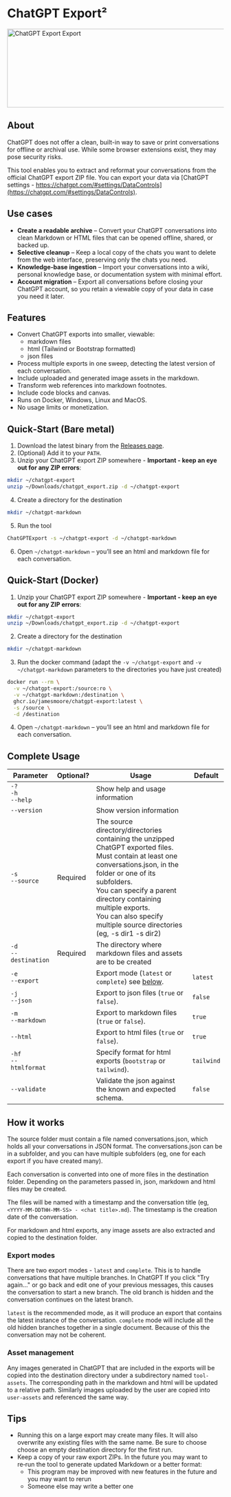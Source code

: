 # ChatGPT Export²

<img width="1024" height="183" alt="ChatGPT Export Export" src="https://github.com/user-attachments/assets/3cf24bdf-df3e-48c8-97aa-c10e8d72bff0" />

## About

ChatGPT does not offer a clean, built-in way to save or print conversations for offline or archival use. While some browser extensions exist, they may pose security risks.

This tool enables you to extract and reformat your conversations from the official ChatGPT export ZIP file. You can export your data via [ChatGPT settings - https://chatgpt.com/#settings/DataControls](https://chatgpt.com/#settings/DataControls).

## Use cases
* **Create a readable archive** – Convert your ChatGPT conversations into clean Markdown or HTML files that can be opened offline, shared, or backed up.
* **Selective cleanup** – Keep a local copy of the chats you want to delete from the web interface, preserving only the chats you need.
* **Knowledge‑base ingestion** – Import your conversations into a wiki, personal knowledge base, or documentation system with minimal effort.
* **Account migration** – Export all conversations before closing your ChatGPT account, so you retain a viewable copy of your data in case you need it later.

## Features
* Convert ChatGPT exports into smaller, viewable: 
  * markdown files
  * html (Tailwind or Bootstrap formatted)
  * json files
* Process multiple exports in one sweep, detecting the latest version of each conversation.
* Include uploaded and generated image assets in the markdown.
* Transform web references into markdown footnotes.
* Include code blocks and canvas.
* Runs on Docker, Windows, Linux and MacOS.
* No usage limits or monetization.

## Quick‑Start (Bare metal)

1. Download the latest binary from the [Releases page](https://github.com/jamesmoore/chatgpt-export/releases).
2. (Optional) Add it to your `PATH`.
3. Unzip your ChatGPT export ZIP somewhere - **Important - keep an eye out for any ZIP errors**:
```sh
mkdir ~/chatgpt-export
unzip ~/Downloads/chatgpt_export.zip -d ~/chatgpt-export
```
4. Create a directory for the destination
```sh
mkdir ~/chatgpt-markdown
```
5. Run the tool
```sh
ChatGPTExport -s ~/chatgpt-export -d ~/chatgpt-markdown
```
6. Open `~/chatgpt-markdown` – you’ll see an html and markdown file for each conversation.

## Quick-Start (Docker)
1. Unzip your ChatGPT export ZIP somewhere - **Important - keep an eye out for any ZIP errors**:
```sh
mkdir ~/chatgpt-export
unzip ~/Downloads/chatgpt_export.zip -d ~/chatgpt-export
```
2. Create a directory for the destination
```sh
mkdir ~/chatgpt-markdown
```
3. Run the docker command (adapt the `-v ~/chatgpt-export` and `-v ~/chatgpt-markdown` parameters to the directories you have just created)
```sh
docker run --rm \
  -v ~/chatgpt-export:/source:ro \
  -v ~/chatgpt-markdown:/destination \
  ghcr.io/jamesmoore/chatgpt-export:latest \
  -s /source \
  -d /destination
```
4. Open `~/chatgpt-markdown` – you’ll see an html and markdown file for each conversation.

## Complete Usage

|Parameter|Optional?|Usage|Default|
|----|----|----|----|
|`-?`<br>`-h`<br>`--help`||Show help and usage information||
|`--version`||Show version information||
|`-s`<br>`--source`|Required|The source directory/directories containing the unzipped ChatGPT exported files.<br>Must contain at least one conversations.json, in the folder or one of its subfolders.<br>You can specify a parent directory containing multiple exports.<br>You can also specify multiple source directories (eg, -s dir1 -s dir2)||
|`-d`<br>`--destination`|Required|The directory where markdown files and assets are to be created||
|`-e`<br>`--export`||Export mode (`latest` or `complete`) see [below](#export-modes).|`latest`|
|`-j`<br>`--json`||Export to json files (`true` or `false`).|`false`|
|`-m`<br>`--markdown`||Export to markdown files (`true` or `false`).|`true`|
|`--html`||Export to html files (`true` or `false`).|`true`|
|`-hf`<br>`--htmlformat`||Specify format for html exports (`bootstrap` or `tailwind`).|`tailwind`|
|`--validate`||Validate the json against the known and expected schema.|`false`|

## How it works
The source folder must contain a file named conversations.json, which holds all your conversations in JSON format. The conversations.json can be in a subfolder, and you can have multiple subfolders (eg, one for each export if you have created many).

Each conversation is converted into one of more files in the destination folder. Depending on the parameters passed in, json, markdown and html files may be created.

The files will be named with a timestamp and the conversation title (eg, `<YYYY-MM-DDTHH-MM-SS> - <chat title>.md`). The timestamp is the creation date of the conversation.

For markdown and html exports, any image assets are also extracted and copied to the destination folder.

### <a name="export-modes"></a>Export modes
There are two export modes - `latest` and `complete`. This is to handle conversations that have multiple branches. In ChatGPT If you click "Try again..." or go back and edit one of your previous messages, this causes the conversation to start a new branch. The old branch is hidden and the conversation continues on the latest branch.

`latest` is the recommended mode, as it will produce an export that contains the latest instance of the conversation. `complete` mode will include all the old hidden branches together in a single document. Because of this the conversation may not be coherent.

### Asset management
Any images generated in ChatGPT that are included in the exports will be copied into the destination directory under a subdirectory named `tool-assets`. The corresponding path in the markdown and html will be updated to a relative path. Similarly images uploaded by the user are copied into `user-assets` and referenced the same way.

## Tips
* Running this on a large export may create many files. It will also overwrite any existing files with the same name. Be sure to choose choose an empty destination directory for the first run.
* Keep a copy of your raw export ZIPs. In the future you may want to re‑run the tool to generate updated Markdown or a better format:
  * This program may be improved with new features in the future and you may want to rerun
  * Someone else may write a better one
